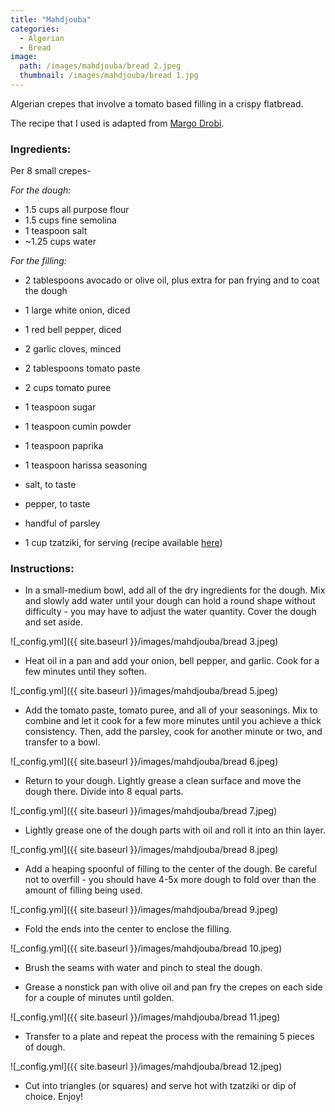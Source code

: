```yaml
---
title: "Mahdjouba"
categories:
  - Algerian
  - Bread
image:
  path: /images/mahdjouba/bread 2.jpeg
  thumbnail: /images/mahdjouba/bread 1.jpg
---
```


Algerian crepes that involve a tomato based filling in a crispy flatbread.

The recipe that I used is adapted from [Margo Drobi](http://margodrobi.com/2022/08/17/vegan-mahjouba/#wpzoom-recipe-card).

### Ingredients:

Per 8 small crepes-

_For the dough:_

* 1.5 cups all purpose flour
* 1.5 cups fine semolina
* 1 teaspoon salt
* ~1.25 cups water

_For the filling:_

* 2 tablespoons avocado or olive oil, plus extra for pan frying and to coat the dough
* 1 large white onion, diced
* 1 red bell pepper, diced
* 2 garlic cloves, minced
* 2 tablespoons tomato paste
* 2 cups tomato puree
* 1 teaspoon sugar
* 1 teaspoon cumin powder
* 1 teaspoon paprika
* 1 teaspoon harissa seasoning
* salt, to taste
* pepper, to taste
* handful of parsley

* 1 cup tzatziki, for serving (recipe available [here](https://www.whatsprernacooking.com/mediterranean/sides/tzatziki/))



### Instructions:

* In a small-medium bowl, add all of the dry ingredients for the dough. Mix and slowly add water until your dough can hold a round shape without difficulty - you may have to adjust the water quantity. Cover the dough and set aside.

![_config.yml]({{ site.baseurl }}/images/mahdjouba/bread 3.jpeg)

* Heat oil in a pan and add your onion, bell pepper, and garlic. Cook for a few minutes until they soften.

![_config.yml]({{ site.baseurl }}/images/mahdjouba/bread 5.jpeg)

* Add the tomato paste, tomato puree, and all of your seasonings. Mix to combine and let it cook for a few more minutes until you achieve a thick consistency. Then, add the parsley, cook for another minute or two, and transfer to a bowl.

![_config.yml]({{ site.baseurl }}/images/mahdjouba/bread 6.jpeg)

* Return to your dough. Lightly grease a clean surface and move the dough there. Divide into 8 equal parts.

![_config.yml]({{ site.baseurl }}/images/mahdjouba/bread 7.jpeg)

* Lightly grease one of the dough parts with oil and roll it into an thin layer.

![_config.yml]({{ site.baseurl }}/images/mahdjouba/bread 8.jpeg)

* Add a heaping spoonful of filling to the center of the dough. Be careful not to overfill - you should have 4-5x more dough to fold over than the amount of filling being used.

![_config.yml]({{ site.baseurl }}/images/mahdjouba/bread 9.jpeg)

* Fold the ends into the center to enclose the filling.

![_config.yml]({{ site.baseurl }}/images/mahdjouba/bread 10.jpeg)

* Brush the seams with water and pinch to steal the dough.

* Grease a nonstick pan with olive oil and pan fry the crepes on each side for a couple of minutes until golden.

![_config.yml]({{ site.baseurl }}/images/mahdjouba/bread 11.jpeg)

* Transfer to a plate and repeat the process with the remaining 5 pieces of dough.

![_config.yml]({{ site.baseurl }}/images/mahdjouba/bread 12.jpeg)

* Cut into triangles (or squares) and serve hot with tzatziki or dip of choice. Enjoy!
